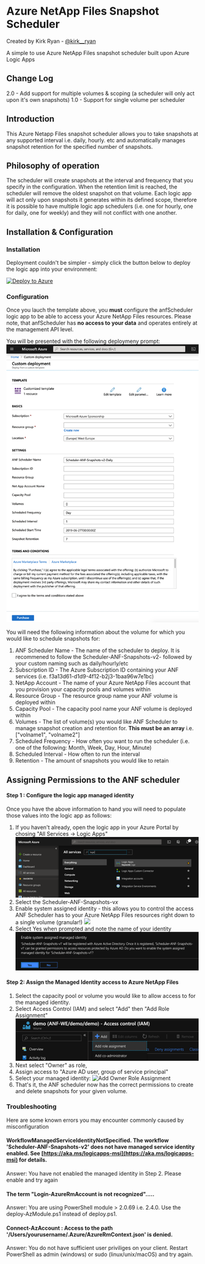 # Azure NetApp Files Snapshot Scheduler
Created by Kirk Ryan - [@kirk__ryan](https://twitter.com/kirk__ryan)

A simple to use Azure NetApp Files snapshot scheduler built upon Azure Logic Apps

## Change Log
2.0 - Add support for multiple volumes & scoping (a scheduler will only act upon it's own snapshots)
1.0 - Support for single volume per scheduler

## Introduction
This Azure Netapp Files snapshot scheduler allows you to take snapshots at any supported interval i.e. daily, hourly. etc and automatically manages snapshot retention for the specified number of snapshots.

## Philosophy of operation
The scheduler will create snapshots at the interval and frequency that you specify in the configuration. When the retention limit is reached, the scheduler will remove the oldest snapshot on that volume. Each logic app will act only upon snapshots it generates within its defined scope, therefore it is possible to have multiple logic app schedulers (i.e. one for hourly, one for daily, one for weekly) and they will not conflict with one another.

## Installation & Configuration
### Installation

Deployment couldn't be simpler - simply click the button below to deploy the logic app into your environment:

[![Deploy to Azure](https://aka.ms/deploytoazurebutton)](https://portal.azure.com/#create/Microsoft.Template/uri/https%3A%2F%2Fraw.githubusercontent.com%2Fkirkryan%2FanfScheduler%2Fmaster%2Ftemplate.json)

### Configuration
Once you lauch the template above, you **must** configure the anfScheduler logic app to be able to access your Azure NetApp Files resources. Please note, that anfScheduler has **no access to your data** and operates entirely at the management API level.

You will be presented with the following deploymeny prompt:
![Deployment Prompt](Screenshots/deployment.png)

You will need the following information about the volume for which you would like to schedule snapshots for:

 1. ANF Scheduler Name - The name of the scheduler to deploy. It is recommened to follow the Scheduler-ANF-Snapshots-v2- followed by your custom naming such as daily/hourly/etc
 2. Subscription ID - The Azure Subscription ID containing your ANF services (i.e. f3a13d61-d1d9-4f12-b2j3-1baa96w7e1bc)
 3. NetApp Account - The name of your Azure NetApp Files account that you provision your capacity pools and volumes within
 4. Resource Group - The resource group name your ANF volume is deployed within
 5. Capacity Pool - The capacity pool name your ANF volume is deployed within
 6. Volumes - The list of volume(s) you would like ANF Scheduler to manage snapshot creation and retention for. **This must be an array** i.e. ["volname1", "volname2"]
 7. Scheduled Frequency - How often you want to run the scheduler (i.e. one of the following: Month, Week, Day, Hour, Minute)
 8. Scheduled Interval - How often to run the interval
 9. Retention - The amount of snapshots you would like to retain


## Assigning Permissions to the ANF scheduler

#### Step 1 : Configure the logic app managed identity
Once you have the above information to hand you will need to populate those values into the logic app as follows:

1. If you haven't already, open the logic app in your Azure Portal by chosing "All Services -> Logic Apps" ![All Services -> Logic Apps](Screenshots/allServicesLogicApps.png)
2. Select the Scheduler-ANF-Snapshots-v*x*
3. Enable system assigned identity - this allows you to control the access ANF Scheduler has to your Azure NetApp Files resources right down to a single volume (granular!) ![
](Screenshots/ManagedIdentity.png)
4. Select Yes when prompted and note the name of your identity ![Managed Identity Prompt](Screenshots/managedIdentityPrompt.png)

#### Step 2: Assign the Managed Identity access to Azure NetApp Files
1. Select the capacity pool or volume you would like to allow access to for the managed identity.
2. Select Access Control (IAM) and select "Add" then "Add Role Assignment"![Add role assignment](Screenshots/addRoleAssignment.png)
3. Next select "Owner" as role, 
4. Assign access to "Azure AD user, group of service principal"
5. Select your managed identity: ![Add Owner Role Assignment](Screenshots/AddOwnerRoleAssignment.png)
6. That's it, the ANF scheduler now has the correct permissions to create and delete snapshots for your given volume.

### Troubleshooting

Here are some known errors you may encounter commonly caused by misconfiguration

#### WorkflowManagedServiceIdentityNotSpecified. The workflow 'Scheduler-ANF-Snapshots-v2' does not have managed service identity enabled. See [https://aka.ms/logicapps-msi](https://aka.ms/logicapps-msi) for details.
Answer: You have not enabled the managed identity in Step 2. Please enable and try again

#### The term "Login-AzureRmAccount is not recognized".....
Answer: You are using PowerShell module > 2.0.69 i.e. 2.4.0. Use the deploy-AzModule.ps1 instead of deploy.ps1.

#### Connect-AzAccount : Access to the path '/Users/yourusername/.Azure/AzureRmContext.json' is denied.
Answer: You do not have sufficient user priviliges on your client. Restart PowerShell as admin (windows) or sudo (linux/unix/macOS) and try again.
